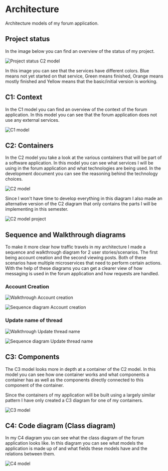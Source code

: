 # Architecture

Architecture models of my forum application.

## Project status

In the image below you can find an overview of the status of my project.

![Project status C2 model](./C4_Models/Architecture_C2_project_status.png "Project status C2 model")

In this image you can see that the services have different colors. Blue means not yet started on that service, Green means finished, Orange means mostly finished and Yellow means that the basic/initial version is working.

## C1: Context

In the C1 model you can find an overview of the context of the forum application. In this model you can see that the forum application does not use any external services.

![C1 model](./C4_Models/Architecture_C1.png "C1 model")

## C2: Containers

In the C2 model you take a look at the various containers that will be part of a software application. In this model you can see what services I will be using in the forum application and what technologies are being used. In the development document you can see the reasoning behind the technology choices.

![C2 model](./C4_Models/Architecture_C2.png "C2 model")

Since I won't have time to develop everything in this diagram I also made an alternative version of the C2 diagram that only contains the parts I will be implementing in this semester.

![C2 model project](./C4_Models/Architecture_C2_project.png "C2 model project")

## Sequence and Walkthrough diagrams

To make it more clear how traffic travels in my architecture I made a sequence and walkthrough diagram for 2 user stories/scenarios. The first being account creation and the second viewing posts. Both of these scenarios have multiple microservices that need to perform certain actions. With the help of these diagrams you can get a clearer view of how messaging is used in the forum application and how requests are handled.

### Account Creation

![Walkthrough Account creation](./Walkthrough_Diagrams/Walkthrough_AccountCreation.png "Walkthrough Account creation")

![Sequence diagram Account creation](./Sequence_Diagrams/SequenceDiagram_AccountCreation.png "Sequence diagram Account creation")

### Update name of thread

![Walkthrough Update thread name](./Walkthrough_Diagrams/Walkthrough_UpdateThreadName.png "Walkthrough Update thread name")

![Sequence diagram Update thread name](./Sequence_Diagrams/SequenceDiagram_UpdateThreadName.png "Sequence diagram Update thread name")

## C3: Components

The C3 model looks more in depth at a container of the C2 model. In this model you can see how one container works and what components a container has as well as the components directly connected to this component of the container.

Since the containers of my application will be built using a largely similar pattern I have only created a C3 diagram for one of my containers. 

![C3 model](./C4_Models/Architecture_C3.png "C3 model")

## C4: Code diagram (Class diagram)

In my C4 diagram you can see what the class diagram of the forum application looks like. In this diagram you can see what models the application is made up of and what fields these models have and the relations between them.

![C4 model](./C4_Models/Architecture_C4.png "C4 model")

